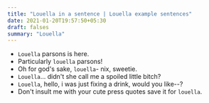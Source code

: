 ```yaml
---
title: "Louella in a sentence | Louella example sentences"
date: 2021-01-20T19:57:50+05:30
draft: falses
summary: "Louella"
---
```

- `Louella` parsons is here.
- Particularly `louella` parsons!
- Oh for god's sake, `louella`- nix, sweetie.
- `Louella`... didn't she call me a spoiled little bitch?
- `Louella`, hello, i was just fixing a drink, would you like--?
- Don't insult me with your cute press quotes save it for `louella`.
                 
